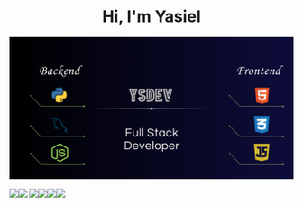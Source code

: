 <h1 align="center">Hi, I'm <b>Yasiel<b></h1>
<p align="center">
    <img width="900" src="banner git.png">
</p>

 <img src="https://media.giphy.com/media/gH3LO09IOiZIqePwv9/giphy.gif" width="50" /><img src="https://img.shields.io/badge/Languages-Spanish%20%26%20English-brightgreen"/>   <img src="https://img.shields.io/badge/Age-17-red"/><img src="https://img.shields.io/badge/Spanish:%20-Native-blue"/><img src="https://img.shields.io/badge/English:%20-B2-green"/><img src="https://i.giphy.com/media/v1.Y2lkPTc5MGI3NjExNHh3bmJ1M3lhb2lzN3JycTM2N3dqZzZnMmg4cHFraHg1c2s0dDNlNSZlcD12MV9pbnRlcm5hbF9naWZfYnlfaWQmY3Q9cw/8OzI5NkvzPePDX8BnT/giphy.gif" width="50" />

<!--
**yasieldev/yasieldev** is a ✨ _special_ ✨ repository because its `README.md` (this file) appears on your GitHub profile.

Here are some ideas to get you started:

- 🔭 I’m currently working on ...
- 🌱 I’m currently learning ...
- 👯 I’m looking to collaborate on ...
- 🤔 I’m looking for help with ...
- 💬 Ask me about ...
- 📫 How to reach me: ...
- 😄 Pronouns: ...
- ⚡ Fun fact: ...
-->
